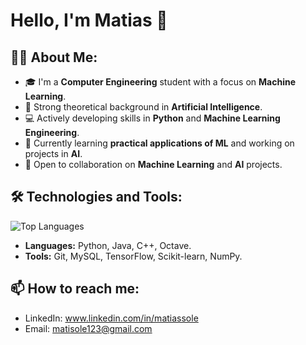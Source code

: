 # Hello, I'm Matias 👋

## 👨‍💻 About Me:
- 🎓 I'm a **Computer Engineering** student with a focus on **Machine Learning**.
- 🤖 Strong theoretical background in **Artificial Intelligence**.
- 💻 Actively developing skills in **Python** and **Machine Learning Engineering**.
- 🌱 Currently learning **practical applications of ML** and working on projects in **AI**.
- 👯 Open to collaboration on **Machine Learning** and **AI** projects.

## 🛠️ Technologies and Tools:
 ![Top Languages](https://github-readme-stats.vercel.app/api/top-langs/?username=MaatiiSole&layout=compact&theme=radical)
- **Languages:** Python, Java, C++, Octave.
- **Tools:** Git, MySQL, TensorFlow, Scikit-learn, NumPy.

## 📫 How to reach me:
- LinkedIn: www.linkedin.com/in/matiassole
- Email: matisole123@gmail.com

<!--
**MaatiiSole/MaatiiSole** is a ✨ _special_ ✨ repository because its `README.md` (this file) appears on your GitHub profile.

Here are some ideas to get you started:

- 🔭 I’m currently working on ...
- 🌱 I’m currently learning ...
- 👯 I’m looking to collaborate on ...
- 🤔 I’m looking for help with ...
- 💬 Ask me about ...
- 📫 How to reach me: ...
- 😄 Pronouns: ...
- ⚡ Fun fact: ...
-->

